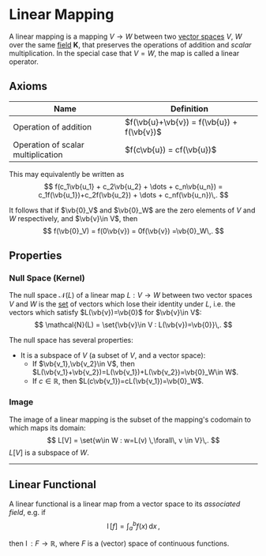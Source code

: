 Linear Mapping
==============
A linear mapping is a mapping $V\rightarrow W$ between two [vector spaces](vector-space.md) $V$, $W$ over the same [field](../field.md) $\bm{K}$, that preserves the operations of addition and _scalar_ multiplication. In the special case that $V=W$, the map is called a linear operator.

Axioms
------
| Name                               	| Definition                                     	|
|------------------------------------	|------------------------------------------------	|
| Operation of addition              	| $f(\vb{u}+\vb{v}) = f(\vb{u}) + f(\vb{v})$ 	|
| Operation of scalar multiplication 	| $f(c\vb{u}) = cf(\vb{u})$                    	|

This may equivalently be written as 
$$
    f(c_1\vb{u_1} + c_2\vb{u_2} + \dots + c_n\vb{u_n}) = c_1f(\vb{u_1})+c_2f(\vb{u_2}) + \dots + c_nf(\vb{u_n})\,.
$$

It follows that if $\vb{0}_V$ and $\vb{0}_W$ are the zero elements of $V$ and $W$ respectively, and $\vb{v}\in V$, then 
$$
    f(\vb{0}_V) = f(0\vb{v}) = 0f(\vb{v}) =\vb{0}_W\,.
$$

Properties
----------
### Null Space (Kernel)
The null space $\mathcal{N}(L)$ of a linear map $L:V\rightarrow W$ between two vector spaces $V$ and $W$ is the [set](../set.md) of vectors which lose their identity under $L$, i.e. the vectors which satisfy $L(\vb{v})=\vb{0}$ for $\vb{v}\in V$:
$$
\mathcal{N}(L) = \set{\vb{v}\in V : L(\vb{v})=\vb{0}}\,.
$$

The null space has several properties:
* It is a subspace of $V$ (a subset of $V$, and a vector space):  
  * If $\vb{v_1},\vb{v_2}\in V$, then $L(\vb{v_1}+\vb{v_2})=L(\vb{v_1})+L(\vb{v_2})=\vb{0}_W\in W$.
  * If $c\in \mathbb{R}$, then $L(c\vb{v_1})=cL(\vb{v_1})=\vb{0}_W$.
  

### Image 
The image of a linear mapping is the subset of the mapping's codomain to which maps its domain:
$$
L[V] = \set{w\in W : w=L(v) \,\forall\, v \in V}\,.
$$
$L[V]$ is a subspace of $W$.


---

Linear Functional
-----------------
A linear functional is a linear map from a vector space to its _associated field_, e.g. if $$\operatorname{I}\mathopen{}\big[f\big]\mathclose{}=\int_a^bf(x)\,\mathrm{d}x\,,$$

then $\operatorname{I}: F\rightarrow \mathbb {R}$, where $F$ is a (vector) space of continuous functions.